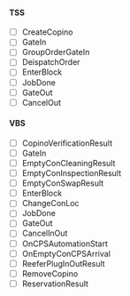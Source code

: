 #### TSS
- [ ] CreateCopino
- [ ] GateIn
- [ ] GroupOrderGateIn
- [ ] DeispatchOrder
- [ ] EnterBlock
- [ ] JobDone
- [ ] GateOut
- [ ] CancelOut

#### VBS
- [ ] CopinoVerificationResult
- [ ] GateIn
- [ ] EmptyConCleaningResult
- [ ] EmptyConInspectionResult
- [ ] EmptyConSwapResult
- [ ] EnterBlock
- [ ] ChangeConLoc
- [ ] JobDone
- [ ] GateOut
- [ ] CancelInOut
- [ ] OnCPSAutomationStart
- [ ] OnEmptyConCPSArrival
- [ ] ReeferPlugInOutResult
- [ ] RemoveCopino
- [ ] ReservationResult